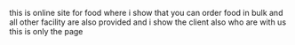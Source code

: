 this is online site for food where i show that you can  order food in bulk and  all other facility are also provided and i show the client also who are with us this is only the page  
